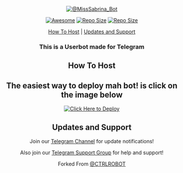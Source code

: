 <p align="center"><a href="https://t.me/MissSabrina_Bot"> <img src="https://telegra.ph/file/864721ff3b215ff66730e.png" alt="@MissSabrina_Bot" /></a></p>



<p align="center"><a href="https://cdn.jsdelivr.net/gh/sindresorhus/awesome@d7305f38d29fed78fa85652e3a63e154dd8e8829/media/badge.svg?label=Repo%20size&style=flat-square"> <img src="https://cdn.jsdelivr.net/gh/sindresorhus/awesome@d7305f38d29fed78fa85652e3a63e154dd8e8829/media/badge.svg?label=Repo%20size&style=flat-square" alt="Awesome" /></a> <a align="center"><a href="https://api.codacy.com/project/badge/Grade/441b48966e9f4b58a643d7c4cee8ba66?label=Repo%20size&style=flat-square"> <img src="https://api.codacy.com/project/badge/Grade/441b48966e9f4b58a643d7c4cee8ba66?label=Repo%20size&style=flat-square" alt="Repo Size" /></a> <a align="center"><a href="https://img.shields.io/github/repo-size/TechnoAyanOfficial/MissSabrina.svg?label=Repo%20size&style=flat-square"> <img src="https://img.shields.io/github/repo-size/TechnoAyanOfficial/MissSabrina.svg?label=Repo%20size&style=flat-square" alt="Repo Size" /></a></p> </p><p align="center"><a href="#how-to-host">How To Host</a> | <a href="#updates-and-support">Updates and Support</a> </p>

<h3 align="center">This is a Userbot made for Telegram</h3>

<h2 align="center">How To Host</h2>

<h2 align="center">The easiest way to deploy mah bot! is click on the image below</h2>

<p align="center"><a href="https://heroku.com/deploy?template=https://github.com/TechnoAyanOfficial/MissSabrina"> <img src="https://telegra.ph/file/0d4088fed32da2a9a92bf.png" alt="Click Here to Deploy" /></a></p>

<h2 align="center">Updates and Support</h2>

<p align="center">Join our <a href="https://t.me/SabrinaOfficial">Telegram Channel</a> for update notifications!</p>

<p align="center">Also join our <a href="https://t.me/SabrinaChat">Telegram Support Group</a> for help and support!</p>

<p align="center">Forked From <a href="https://t.me/ctrlrobot">@CTRLROBOT</p>

